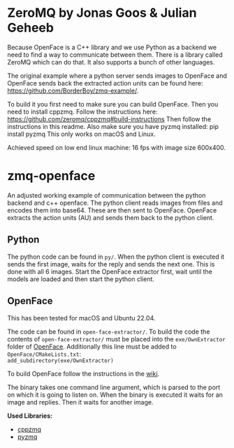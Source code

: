 # ZeroMQ by Jonas Goos & Julian Geheeb
Because OpenFace is a C++ library and we use Python as a backend we need to find a way to communicate between them. There is a library called ZeroMQ which can do that. It also supports a bunch of other languages. 

The original example where a python server sends images to OpenFace and OpenFace sends back the extracted action units can be found here: https://github.com/BorderBoy/zmq-example/.

To build it you first need to make sure you can build OpenFace. Then you need to install cppzmq. Follow the instructions here: https://github.com/zeromq/cppzmq#build-instructions
Then follow the instructions in this readme.
Also make sure you have pyzmq installed: pip install pyzmq
This only works on macOS and Linux.

Achieved speed on low end linux machine: 16 fps with image size 600x400.


# zmq-openface
An adjusted working example of communication between the python backend and c++ openface. The python client reads images from files and encodes them into base64. These are then sent to OpenFace. OpenFace extracts the action units (AU) and sends them back to the python client.

##  Python
The python code can be found in `py/`. When the python client is executed it sends the first image, waits for the reply and sends the next one. This is done with all 6 images. Start the OpenFace extractor first, wait until the models are loaded and then start the python client.

## OpenFace
This has been tested for macOS and Ubuntu 22.04.

The code can be found in `open-face-extractor/`. To build the code the contents of `open-face-extractor/` must be placed into the `exe/OwnExtractor` folder of [OpenFace](https://github.com/TadasBaltrusaitis/OpenFace). Additionally this line must be added to `OpenFace/CMakeLists.txt`:  
```add_subdirectory(exe/OwnExtractor)```

To build OpenFace follow the instructions in the [wiki](https://github.com/TadasBaltrusaitis/OpenFace/wiki).

The binary takes one command line argument, which is parsed to the port on which it is going to listen on. When the binary is executed it waits for an image and replies. Then it waits for another image.

**Used Libraries:**
- [cppzmq](https://github.com/zeromq/cppzmq)
- [pyzmq](https://github.com/zeromq/pyzmq)
